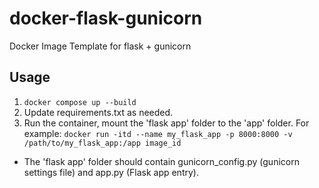 # docker-flask-gunicorn
Docker Image Template for flask + gunicorn

## Usage
1. `docker compose up --build`
2. Update requirements.txt as needed.
3. Run the container, mount the 'flask app' folder to the 'app' folder. For example: `docker run -itd --name my_flask_app -p 8000:8000 -v /path/to/my_flask_app:/app image_id`

- The 'flask app' folder should contain gunicorn_config.py (gunicorn settings file) and app.py (Flask app entry).
